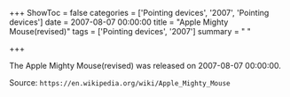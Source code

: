 +++
ShowToc = false
categories = ['Pointing devices', '2007', 'Pointing devices']
date = 2007-08-07 00:00:00
title = "Apple Mighty Mouse(revised)"
tags = ['Pointing devices', '2007']
summary = " "

+++

The Apple Mighty Mouse(revised) was released on 2007-08-07 00:00:00.

Source: `https://en.wikipedia.org/wiki/Apple_Mighty_Mouse`


